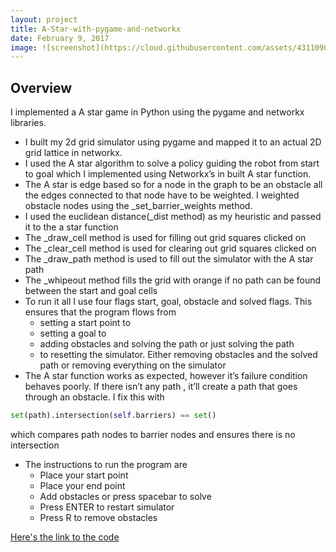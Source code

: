 ```yaml
---
layout: project
title: A-Star-with-pygame-and-networkx
date: February 9, 2017
image: ![screenshot](https://cloud.githubusercontent.com/assets/4311090/22805467/4d2334dc-eee3-11e6-8fd5-1a5f7d97f6f4.jpeg)
---
```


## Overview

I implemented a A star game in Python using the pygame and networkx libraries.
* I built my 2d grid simulator using pygame and mapped it to an actual 2D grid lattice in networkx. 
* I used the A star algorithm to solve a policy guiding the robot from start to goal which I implemented using Networkx’s in built A star function. 
* The A star is edge based so for a node in the graph to be an obstacle all the edges connected to that node have to be weighted. I weighted obstacle nodes using the _set_barrier_weights method.
* I used the euclidean distance(_dist method) as my heuristic and passed it to the a star function
* The _draw_cell method is used for filling out grid squares clicked on
* The _clear_cell method is used for clearing out grid squares clicked on
* The _draw_path method is used to fill out the simulator with the A star path
* The _whipeout method fills the grid with orange if no path can be found between the start and goal cells
* To run it all I use four flags start, goal, obstacle and solved flags. This ensures that the program flows from 
  * setting a start point to 
  * setting a goal to 
  * adding obstacles and solving the path or just solving the path
  * to resetting the simulator. Either removing obstacles and the solved path or removing everything on the simulator
* The A star function works as expected, however it’s failure condition behaves poorly. If there isn’t any path , it’ll create a path that goes through an obstacle. I fix this with 
```python 
set(path).intersection(self.barriers) == set()
``` 
which compares path nodes to barrier nodes and ensures there is no intersection 
* The instructions to run the program are 
  * Place your start point
  * Place your end point
  * Add obstacles or press spacebar to solve
  * Press ENTER to restart simulator
  * Press R to remove obstacles 


[Here's the link to the code](https://github.com/ChuChuIgbokwe/A-Star-with-pygame-and-networkx/blob/master/Grid_Space_Simulator.py)

